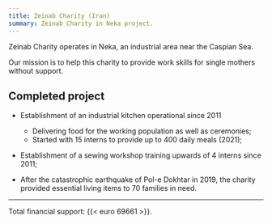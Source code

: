 ```yaml
---
title: Zeinab Charity (Iran)
summary: Zeinab Charity in Neka project.
---
```


Zeinab Charity operates in Neka, an industrial area near the Caspian Sea.

Our mission is to help this charity to provide work skills for single mothers without support.

## Completed project

- Establishment of an industrial kitchen operational since 2011

    * Delivering food for the working population as well as ceremonies;
    * Started with 15 interns to provide up to 400 daily meals (2021);

- Establishment of a sewing workshop training upwards of 4 interns since 2011;
- After the catastrophic earthquake of Pol-e Dokhtar in 2019, the charity provided essential living items to 70 families in need.

---

Total financial support: {{< euro 69661 >}}.
